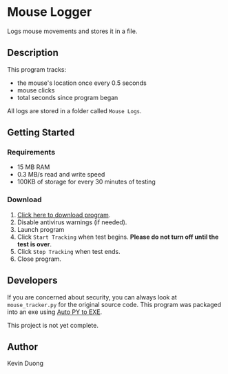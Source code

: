 # Mouse Logger
Logs mouse movements and stores it in a file.

## Description
This program tracks:
- the mouse's location once every 0.5 seconds
- mouse clicks
- total seconds since program began

All logs are stored in a folder called `Mouse Logs`.

## Getting Started
### Requirements
- 15 MB RAM
- 0.3 MB/s read and write speed
- 100KB of storage for every 30 minutes of testing

### Download
1. [Click here to download program](https://github.com/EthicallyPython/Mouse-Logger/raw/main/mouse_tracker.exe).
2. Disable antivirus warnings (if needed).
3. Launch program
4. Click `Start Tracking` when test begins. **Please do not turn off until the test is over**.
5. Click `Stop Tracking` when test ends.
6. Close program.

## Developers
If you are concerned about security, you can always look at `mouse_tracker.py` for the original source code. This program was packaged into an exe using [Auto PY to EXE](https://github.com/brentvollebregt/auto-py-to-exe).

This project is not yet complete.

## Author
Kevin Duong
